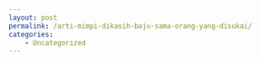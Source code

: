```yaml
---
layout: post
permalink: /arti-mimpi-dikasih-baju-sama-orang-yang-disukai/
categories:
    - Uncategorized
---
```


